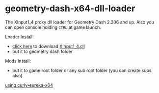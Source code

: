 # geometry-dash-x64-dll-loader
The XInput1_4 proxy dll loader for Geometry Dash 2.206 and up.
Also you can open console holding `CTRL` at game launch.

Loader Install:
- [click here](https://github.com/user95401/geometry-dash-x64-dll-loader/raw/master/XInput1_4.dll) to download [XInput1_4.dll](https://github.com/user95401/geometry-dash-x64-dll-loader/blob/master/XInput1_4.dll)
- put it to geometry dash folder

Mods Install:
- put it to game root folder or any sub root folder (you can create subs also)


[using curly-eureka-x64](https://github.com/user95401/curly-eureka-x64)
